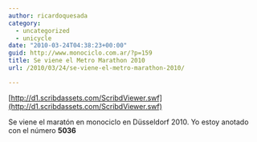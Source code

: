```yaml
---
author: ricardoquesada
category:
  - uncategorized
  - unicycle
date: "2010-03-24T04:38:23+00:00"
guid: http://www.monociclo.com.ar/?p=159
title: Se viene el Metro Marathon 2010
url: /2010/03/24/se-viene-el-metro-marathon-2010/

---
```

[http://d1.scribdassets.com/ScribdViewer.swf](http://d1.scribdassets.com/ScribdViewer.swf)

Se viene el maratón en monociclo en Düsseldorf 2010. Yo estoy anotado con el número **5036**
